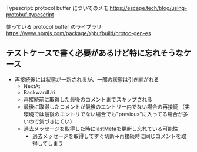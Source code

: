 
Typescript: protocol buffer についてのメモ https://escape.tech/blog/using-protobuf-typescript

使っている protocol buffer のライブラリ https://www.npmjs.com/package/@bufbuild/protoc-gen-es

## テストケースで書く必要があるけど特に忘れそうなケース
* 再接続後には状態が一新されるが、一部の状態は引き継がれる
  * NextAt
  * BackwardUri
  * 再接続前に取得した最後のコメントまでスキップされる
  * 最後に取得したコメントが最後のエントリー内でない場合の再接続
    （実環境では最後のエントリでない場合でも"previous"に入ってる場合が多いので気づきにくい）
  * 過去メッセージを取得した時にlastMetaを更新し忘れている可能性
    * 過去メッセージを取得してすぐ切断→再接続時に同じコメントを取得してしまう